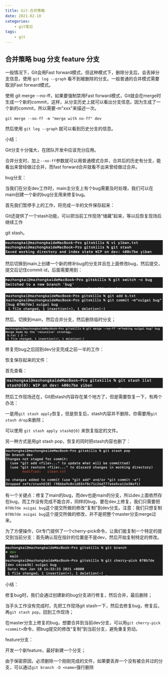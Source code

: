 ```yaml
---
title: Git-合并策略
date: 2021-02-10
categories: 
    - git笔记
tags:
    - git
---
```


 

## 合并策略 bug 分支 feature 分支

一般情况下，Git会用Fast forward模式，但这种模式下，删除分支后，会丢掉分支信息，使用 `git log --graph` 看不到被删除的分支。一般普通的合并模式需要取消Fast forward模式。

使用 git merge --no-ff，如果要强制禁用Fast forward模式，Git就会在merge时生成一个新的commit，这样，从分支历史上就可以看出分支信息。因为生成了一个新的commit，所以需要-m"xxx"来描述一次。

`git merge --no-ff -m "merge with no-ff" dev`

然后使用 `git log --graph` 就可以看到历史分支的信息。

小结：

Git分支十分强大，在团队开发中应该充分应用。

合并分支时，加上`--no-ff`参数就可以用普通模式合并，合并后的历史有分支，能看出来曾经做过合并，而fast forward合并就看不出来曾经做过合并。

bug分支：

当我们在分支dev工作时，main主分支上有个bug需要及时处理，我们可以在main创建一个新的bug分支用来修复bug。

首先我们暂停手上的工作，将完成一半的文件保存起来：

Git还提供了一个stash功能，可以把当前工作现场“储藏”起来，等以后恢复现场后继续工作

git stash。

![git1](./git1.png)

然后切换到main上创建一个新的修补bug的分支并且在上面修改bug，然后提交，提交后记住commit id，后面需要用到：

![git2](./git2.png)

![git3](./git3.png)

然后，切换到main，然后合并分支，然后删除临时分支；

![git4](./git4.png)



修复完bug之后回到dev分支完成之前一半的工作：

恢复保存起来的文件：

首先查看：

![git5](./git5.png)



然后工作现场还在，Git把stash内容存在某个地方了，但是需要恢复一下，有两个办法：

一是用`git stash apply`恢复，但是恢复后，stash内容并不删除，你需要用`git stash drop`来删除；

 可以使用 `git stash apply stash@{0}` 来恢复指定的文件。

另一种方式是用git stash pop，恢复的同时把stash内容也删了：

![git6](./git6.png)



有一个关键点：修复了main的bug，而dev也是main的分支，所以dev上面依然存在bug，而工作没有完成不能合并，同样的bug，要在dev上修复，我们只需要把`070b7de xuigai bug`这个提交所做的修改“复制”到dev分支。注意：我们只想复制`070b7de xuigai bug`这个提交所做的修改，并不是把整个master分支merge过来。

为了方便操作，Git专门提供了一个cherry-pick命令，让我们能复制一个特定的提交到当前分支：首先确认现在指针的位置是不是dev，然后开始复制特定的修改。

![git7](./git7.png)



小结：

修复bug时，我们会通过创建新的bug分支进行修复，然后合并，最后删除；

当手头工作没有完成时，先把工作现场git stash一下，然后去修复bug，修复后，再`git stash pop`，回到工作现场；

在master分支上修复的bug，想要合并到当前dev分支，可以用`git cherry-pick <commit>`命令，把bug提交的修改“复制”到当前分支，避免重复劳动。

feature分支：

开发一个新feature，最好新建一个分支；

由于保密原因，必须删除一个刚刚完成的文件，如果要丢弃一个没有被合并过的分支，可以通过`git branch -D <name>`强行删除


